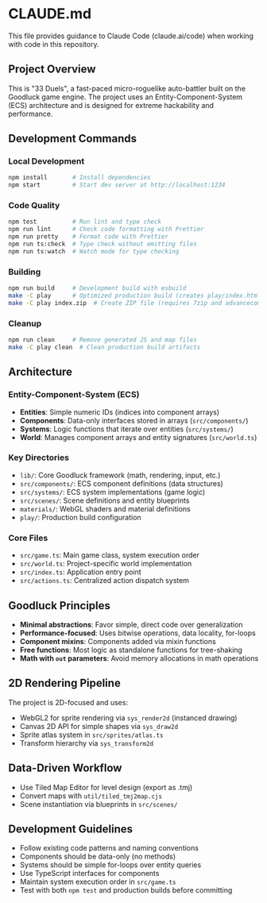 # CLAUDE.md

This file provides guidance to Claude Code (claude.ai/code) when working with code in this repository.

## Project Overview

This is "33 Duels", a fast-paced micro-roguelike auto-battler built on the Goodluck game engine. The project uses an Entity-Component-System (ECS) architecture and is designed for extreme hackability and performance.

## Development Commands

### Local Development
```bash
npm install       # Install dependencies
npm start         # Start dev server at http://localhost:1234
```

### Code Quality
```bash
npm test          # Run lint and type check
npm run lint      # Check code formatting with Prettier
npm run pretty    # Format code with Prettier
npm run ts:check  # Type check without emitting files
npm run ts:watch  # Watch mode for type checking
```

### Building
```bash
npm run build     # Development build with esbuild
make -C play      # Optimized production build (creates play/index.html)
make -C play index.zip  # Create ZIP file (requires 7zip and advancecomp)
```

### Cleanup
```bash
npm run clean     # Remove generated JS and map files
make -C play clean  # Clean production build artifacts
```

## Architecture

### Entity-Component-System (ECS)
- **Entities**: Simple numeric IDs (indices into component arrays)
- **Components**: Data-only interfaces stored in arrays (`src/components/`)
- **Systems**: Logic functions that iterate over entities (`src/systems/`)
- **World**: Manages component arrays and entity signatures (`src/world.ts`)

### Key Directories
- `lib/`: Core Goodluck framework (math, rendering, input, etc.)
- `src/components/`: ECS component definitions (data structures)
- `src/systems/`: ECS system implementations (game logic)
- `src/scenes/`: Scene definitions and entity blueprints
- `materials/`: WebGL shaders and material definitions
- `play/`: Production build configuration

### Core Files
- `src/game.ts`: Main game class, system execution order
- `src/world.ts`: Project-specific world implementation
- `src/index.ts`: Application entry point
- `src/actions.ts`: Centralized action dispatch system

## Goodluck Principles

- **Minimal abstractions**: Favor simple, direct code over generalization
- **Performance-focused**: Uses bitwise operations, data locality, for-loops
- **Component mixins**: Components added via mixin functions
- **Free functions**: Most logic as standalone functions for tree-shaking
- **Math with `out` parameters**: Avoid memory allocations in math operations

## 2D Rendering Pipeline

The project is 2D-focused and uses:
- WebGL2 for sprite rendering via `sys_render2d` (instanced drawing)
- Canvas 2D API for simple shapes via `sys_draw2d`
- Sprite atlas system in `src/sprites/atlas.ts`
- Transform hierarchy via `sys_transform2d`

## Data-Driven Workflow

- Use Tiled Map Editor for level design (export as .tmj)
- Convert maps with `util/tiled_tmj2map.cjs`
- Scene instantiation via blueprints in `src/scenes/`

## Development Guidelines

- Follow existing code patterns and naming conventions
- Components should be data-only (no methods)
- Systems should be simple for-loops over entity queries
- Use TypeScript interfaces for components
- Maintain system execution order in `src/game.ts`
- Test with both `npm test` and production builds before committing